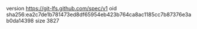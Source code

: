 version https://git-lfs.github.com/spec/v1
oid sha256:ea2c7de1b781473ed8df65954eb423b764ca8ac1185cc7b87376e3ab0da14398
size 3827
